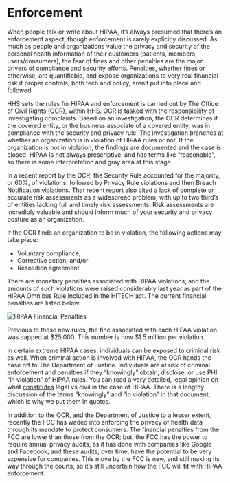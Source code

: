 # Enforcement

When people talk or write about HIPAA, it’s always presumed that there’s an enforcement aspect, though enforcement is rarely explicitly discussed. As much as people and organizations value the privacy and security of the personal health information of their customers (patients, members, users/consumers), the fear of fines and other penalties are the major drivers of compliance and security efforts. Penalties, whether fines or otherwise, are quantifiable, and expose organizations to very real financial risk if proper controls, both tech and policy, aren’t put into place and followed.

HHS sets the rules for HIPAA and enforcement is carried out by The Office of Civil Rights (OCR), within HHS. OCR is tasked with the responsibility of investigating complaints. Based on an investigation, the OCR determines if the covered entity, or the business associate of a covered entity, was in compliance with the security and privacy rule. The investigation branches at whether an organization is in violation of HIPAA rules or not. If the organization is not in violation, the findings are documented and the case is closed. HIPAA is not always prescriptive, and has terms like “reasonable”, so there is some interpretation and gray area at this stage.

In a recent report by the OCR, the Security Rule accounted for the majority, or 60%, of violations, followed by Privacy Rule violations and then Breach Notification violations. That recent report also cited a lack of complete or accurate risk assessments as a widespread problem, with up to two third’s of entities lacking full and timely risk assessments. Risk assessments are incredibly valuable and should inform much of your security and privacy posture as an organization.

If the OCR finds an organization to be in violation, the following actions may take place:
- Voluntary compliance;
- Corrective action; and/or
- Resolution agreement.

There are monetary penalties associated with HIPAA violations, and the amounts of such violations were raised considerably last year as part of the HIPAA Omnibus Rule included in the HITECH act. The current financial penalties are listed below.

![HIPAA Financial Penalties][id1]

Previous to these new rules, the fine associated with each HIPAA violation was capped at $25,000. This number is now $1.5 million per violation.

In certain extreme HIPAA cases, individuals can be exposed to criminal risk as well. When criminal action is involved with HIPAA, the OCR hands the case off to The Department of Justice. Individuals are at risk of criminal enforcement and penalties if they “knowingly” obtain, disclose, or use PHI “in violation” of HIPAA rules. You can read a very detailed, legal opinion on what [constitutes](http://www.justice.gov/olc/hipaa_final.htm) legal vs civil in the case of HIPAA. There is a lengthy discussion of the terms “knowingly” and “in violation” in that document, which is why we put them in quotes.

In addition to the OCR, and the Department of Justice to a lesser extent, recently the FCC has waded into enforcing the privacy of health data through its mandate to protect consumers. The financial penalties from the FCC are lower than those from the OCR; but, the FCC has the power to require annual privacy audits, as it has done with companies like Google and Facebook, and these audits, over time, have the potential to be very expensive for companies. This move by the FCC is new, and still making its way through the courts, so it’s still uncertain how the FCC will fit with HIPAA enforcement.


[id1]: https://draftin.com/images/12897?token=u4jMFh1lHh8Ycv6PsEjz0ZTSsmpb2m9LajjGDEYA6oal_ssjSjpzKl8zwTgDRO2UQGRN4Yj_SXdXnDvAJNUFh4s "HIPAA Financial Penalties"
